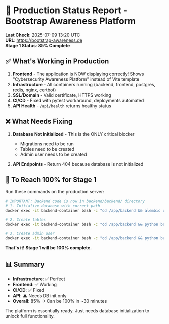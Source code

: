 # 🚀 Production Status Report - Bootstrap Awareness Platform

**Last Check**: 2025-07-09 13:20 UTC  
**URL**: https://bootstrap-awareness.de  
**Stage 1 Status**: **85% Complete**

## ✅ What's Working in Production

1. **Frontend** - The application is NOW displaying correctly! Shows "Cybersecurity Awareness Platform" instead of Vite template
2. **Infrastructure** - All containers running (backend, frontend, postgres, redis, nginx, certbot)
3. **SSL/Domain** - Valid certificate, HTTPS working
4. **CI/CD** - Fixed with pytest workaround, deployments automated
5. **API Health** - `/api/health` returns healthy status

## ❌ What Needs Fixing

1. **Database Not Initialized** - This is the ONLY critical blocker
   - Migrations need to be run
   - Tables need to be created
   - Admin user needs to be created

2. **API Endpoints** - Return 404 because database is not initialized

## 🎯 To Reach 100% for Stage 1

Run these commands on the production server:
```bash
# IMPORTANT: Backend code is now in backend/backend/ directory
# 1. Initialize database with correct path
docker exec -it backend-container bash -c "cd /app/backend && alembic upgrade head"

# 2. Create tables
docker exec -it backend-container bash -c "cd /app/backend && python backend/scripts/init_db_tables.py"

# 3. Create admin user
docker exec -it backend-container bash -c "cd /app/backend && python backend/scripts/create_admin_user.py"
```

**That's it! Stage 1 will be 100% complete.**

## 📊 Summary

- **Infrastructure**: ✅ Perfect
- **Frontend**: ✅ Working
- **CI/CD**: ✅ Fixed
- **API**: ⚠️ Needs DB init only
- **Overall**: 85% → Can be 100% in ~30 minutes

The platform is essentially ready. Just needs database initialization to unlock full functionality.